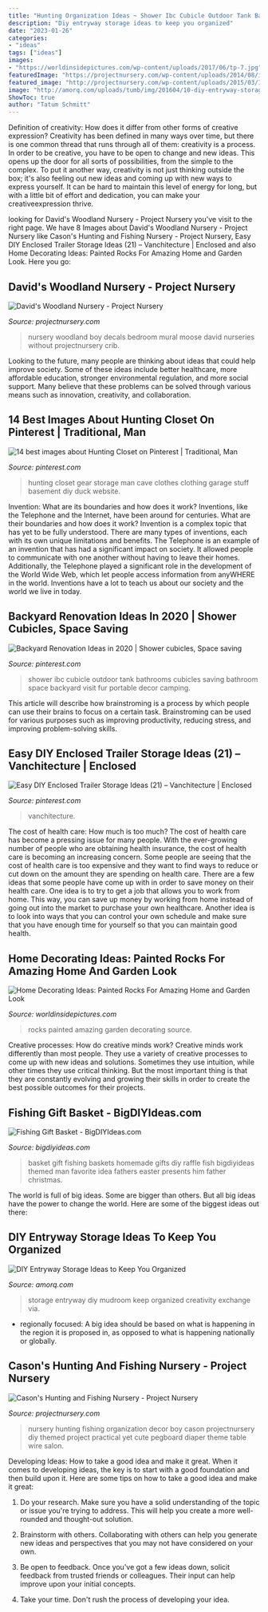 ```yaml
---
title: "Hunting Organization Ideas ~ Shower Ibc Cubicle Outdoor Tank Bathrooms Cubicles Saving Bathroom Space Backyard Visit Fur Portable Decor Camping"
description: "Diy entryway storage ideas to keep you organized"
date: "2023-01-26"
categories:
- "ideas"
tags: ["ideas"]
images:
- "https://worldinsidepictures.com/wp-content/uploads/2017/06/tp-7.jpg"
featuredImage: "https://projectnursery.com/wp-content/uploads/2014/08/image39.jpg"
featured_image: "http://projectnursery.com/wp-content/uploads/2015/03/IMG_3373-683x1024.jpg"
image: "http://amorq.com/uploads/tumb/img/201604/10-diy-entryway-storage-ideas-to-keep-you-organized1_tumb_660.jpg"
ShowToc: true
author: "Tatum Schmitt"
---
```



Definition of creativity: How does it differ from other forms of creative expression?
Creativity has been defined in many ways over time, but there is one common thread that runs through all of them: creativity is a process. In order to be creative, you have to be open to change and new ideas. This opens up the door for all sorts of possibilities, from the simple to the complex.
To put it another way, creativity is not just thinking outside the box; it's also feeling out new ideas and coming up with new ways to express yourself. It can be hard to maintain this level of energy for long, but with a little bit of effort and dedication, you can make your creativeexpression thrive.

	

		
looking for David&#039;s Woodland Nursery - Project Nursery you've visit to the right page. We have 8 Images about David&#039;s Woodland Nursery - Project Nursery like Cason&#039;s Hunting and Fishing Nursery - Project Nursery, Easy DIY Enclosed Trailer Storage Ideas (21) – Vanchitecture | Enclosed and also Home Decorating Ideas: Painted Rocks For Amazing Home and Garden Look. Here you go:
		
    
## David&#039;s Woodland Nursery - Project Nursery

<img loading=lazy src="https://projectnursery.com/wp-content/uploads/2014/08/image39.jpg" onerror="this.onerror=null;this.src='https://tse3.mm.bing.net/th?id=OIP.-m1i_fJyG4eetTx6qzBUPAHaE6&amp;pid=15.1';" alt="David&#039;s Woodland Nursery - Project Nursery">

_Source: projectnursery.com_

>nursery woodland boy decals bedroom mural moose david nurseries without projectnursery crib. 

	

Looking to the future, many people are thinking about ideas that could help improve society. Some of these ideas include better healthcare, more affordable education, stronger environmental regulation, and more social support. Many believe that these problems can be solved through various means such as innovation, creativity, and collaboration.

    
## 14 Best Images About Hunting Closet On Pinterest | Traditional, Man

<img loading=lazy src="https://s-media-cache-ak0.pinimg.com/736x/df/b3/fd/dfb3fd8de4eb1c7fa1ba4e22111b88a1.jpg" onerror="this.onerror=null;this.src='https://tse1.mm.bing.net/th?id=OIP.22DgHMGqhv66RssvSuzX6AHaFj&amp;pid=15.1';" alt="14 best images about Hunting Closet on Pinterest | Traditional, Man">

_Source: pinterest.com_

>hunting closet gear storage man cave clothes clothing garage stuff basement diy duck website. 

	

Invention: What are its boundaries and how does it work?
Inventions, like the Telephone and the Internet, have been around for centuries. What are their boundaries and how does it work? Invention is a complex topic that has yet to be fully understood. There are many types of inventions, each with its own unique limitations and benefits. The Telephone is an example of an invention that has had a significant impact on society. It allowed people to communicate with one another without having to leave their homes. Additionally, the Telephone played a significant role in the development of the World Wide Web, which let people access information from anyWHERE in the world. Inventions have a lot to teach us about our society and the world we live in today.

    
## Backyard Renovation Ideas In 2020 | Shower Cubicles, Space Saving

<img loading=lazy src="https://i.pinimg.com/originals/80/d7/27/80d727e5505bba9eb7fbf42e5b1eb671.gif" onerror="this.onerror=null;this.src='https://tse4.mm.bing.net/th?id=OIP.MD0nd8ctt8qIS30hz3FE0gHaNK&amp;pid=15.1';" alt="Backyard Renovation Ideas in 2020 | Shower cubicles, Space saving">

_Source: pinterest.com_

>shower ibc cubicle outdoor tank bathrooms cubicles saving bathroom space backyard visit fur portable decor camping. 

	

This article will describe how brainstroming is a process by which people can use their brains to focus on a certain task. Brainstroming can be used for various purposes such as improving productivity, reducing stress, and improving problem-solving skills.

    
## Easy DIY Enclosed Trailer Storage Ideas (21) – Vanchitecture | Enclosed

<img loading=lazy src="https://i.pinimg.com/originals/bc/35/1e/bc351ec5c97459000df0284f0909a534.jpg" onerror="this.onerror=null;this.src='https://tse2.mm.bing.net/th?id=OIP.t65pVnRr7zDa_pjz8rzEqAHaFj&amp;pid=15.1';" alt="Easy DIY Enclosed Trailer Storage Ideas (21) – Vanchitecture | Enclosed">

_Source: pinterest.com_

>vanchitecture. 

	

The cost of health care: How much is too much?
The cost of health care has become a pressing issue for many people. With the ever-growing number of people who are obtaining health insurance, the cost of health care is becoming an increasing concern. Some people are seeing that the cost of health care is too expensive and they want to find ways to reduce or cut down on the amount they are spending on health care. There are a few ideas that some people have come up with in order to save money on their health care. One idea is to try to get a job that allows you to work from home. This way, you can save up money by working from home instead of going out into the market to purchase your own healthcare. Another idea is to look into ways that you can control your own schedule and make sure that you have enough time for yourself so that you can maintain good health.

    
## Home Decorating Ideas: Painted Rocks For Amazing Home And Garden Look

<img loading=lazy src="https://worldinsidepictures.com/wp-content/uploads/2017/06/tp-7.jpg" onerror="this.onerror=null;this.src='https://tse3.mm.bing.net/th?id=OIP.jijDOAwBEASCJyfIKmtjOAHaFj&amp;pid=15.1';" alt="Home Decorating Ideas: Painted Rocks For Amazing Home and Garden Look">

_Source: worldinsidepictures.com_

>rocks painted amazing garden decorating source. 

	

Creative processes: How do creative minds work?
Creative minds work differently than most people. They use a variety of creative processes to come up with new ideas and solutions. Sometimes they use intuition, while other times they use critical thinking. But the most important thing is that they are constantly evolving and growing their skills in order to create the best possible outcomes for their projects.

    
## Fishing Gift Basket - BigDIYIdeas.com

<img loading=lazy src="http://www.bigdiyideas.com/wp-content/uploads/2016/06/Fishing-Gift-Basket.jpg" onerror="this.onerror=null;this.src='https://tse1.mm.bing.net/th?id=OIP.a34MQ270QEgf5WSb_tC-wwHaJ6&amp;pid=15.1';" alt="Fishing Gift Basket - BigDIYIdeas.com">

_Source: bigdiyideas.com_

>basket gift fishing baskets homemade gifts diy raffle fish bigdiyideas themed man favorite idea fathers easter presents him father christmas. 

	

The world is full of big ideas. Some are bigger than others. But all big ideas have the power to change the world. Here are some of the biggest ideas out there:

    
## DIY Entryway Storage Ideas To Keep You Organized

<img loading=lazy src="http://amorq.com/uploads/tumb/img/201604/10-diy-entryway-storage-ideas-to-keep-you-organized1_tumb_660.jpg" onerror="this.onerror=null;this.src='https://tse4.mm.bing.net/th?id=OIP.oEQVJdxOdofFreKK5Z1QIwHaML&amp;pid=15.1';" alt="DIY Entryway Storage Ideas to Keep You Organized">

_Source: amorq.com_

>storage entryway diy mudroom keep organized creativity exchange via. 

	

- regionally focused: A big idea should be based on what is happening in the region it is proposed in, as opposed to what is happening nationally or globally.

    
## Cason&#039;s Hunting And Fishing Nursery - Project Nursery

<img loading=lazy src="http://projectnursery.com/wp-content/uploads/2015/03/IMG_3373-683x1024.jpg" onerror="this.onerror=null;this.src='https://tse2.mm.bing.net/th?id=OIP.NUSQ-13D5wqzAq0LkiVykgHaLG&amp;pid=15.1';" alt="Cason&#039;s Hunting and Fishing Nursery - Project Nursery">

_Source: projectnursery.com_

>nursery hunting fishing organization decor boy cason projectnursery diy themed project practical yet cute pegboard diaper theme table wire salon. 

	

Developing Ideas: How to take a good idea and make it great.
When it comes to developing ideas, the key is to start with a good foundation and then build upon it. Here are some tips on how to take a good idea and make it great:
1. Do your research. Make sure you have a solid understanding of the topic or issue you're trying to address. This will help you create a more well-rounded and thought-out solution.

2. Brainstorm with others. Collaborating with others can help you generate new ideas and perspectives that you may not have considered on your own.

3. Be open to feedback. Once you've got a few ideas down, solicit feedback from trusted friends or colleagues. Their input can help improve upon your initial concepts.

4. Take your time. Don't rush the process of developing your idea.

